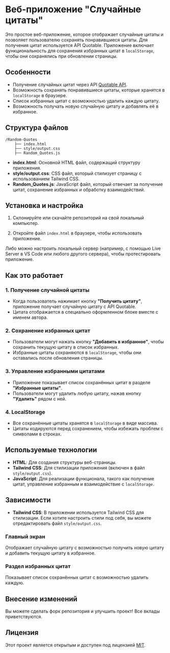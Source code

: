 # Веб-приложение "Случайные цитаты"

Это простое веб-приложение, которое отображает случайные цитаты и позволяет пользователю сохранять понравившиеся цитаты. Для получения цитат используется API Quotable. Приложение включает функциональность для сохранения избранных цитат в `localStorage`, чтобы они сохранялись при обновлении страницы.

## Особенности

- Получение случайных цитат через API [Quotable API](https://quotable.io).
- Возможность сохранять понравившиеся цитаты, которые хранятся в `localStorage` в браузере.
- Список избранных цитат с возможностью удалить каждую цитату.
- Возможность получать новую случайную цитату и добавлять её в избранное.

## Структура файлов

```
/Random-Quotes
    ├── index.html
    ├── style/output.css
    ├── Random_Quotes.js
```

- **index.html**: Основной HTML файл, содержащий структуру приложения.
- **style/output.css**: CSS файл, который стилизует страницу с использованием Tailwind CSS.
- **Random_Quotes.js**: JavaScript файл, который отвечает за получение цитат, сохранение избранных и обработку взаимодействий.

## Установка и настройка

1. Склонируйте или скачайте репозиторий на свой локальный компьютер.

2. Откройте файл `index.html` в браузере, чтобы использовать приложение.

Либо можно настроить локальный сервер (например, с помощью Live Server в VS Code или любого другого сервера), чтобы протестировать приложение.

## Как это работает

### 1. Получение случайной цитаты
- Когда пользователь нажимает кнопку **"Получить цитату"**, приложение получает случайную цитату с API Quotable.
- Цитата отображается в специально оформленном блоке вместе с именем автора.

### 2. Сохранение избранных цитат
- Пользователи могут нажать кнопку **"Добавить в избранное"**, чтобы сохранить текущую цитату в список избранных.
- Избранные цитаты сохраняются в `localStorage`, чтобы они оставались после обновления страницы.

### 3. Управление избранными цитатами
- Приложение показывает список сохранённых цитат в разделе **"Избранные цитаты"**.
- Пользователи могут удалить любую цитату, нажав кнопку **"Удалить"** рядом с ней.

### 4. LocalStorage
- Все сохранённые цитаты хранятся в `localStorage` в виде массива.
- Цитаты кодируются перед сохранением, чтобы избежать проблем с символами в строках.

## Используемые технологии

- **HTML**: Для создания структуры веб-страницы.
- **Tailwind CSS**: Для стилизации приложения (включен в файл `style/output.css`).
- **JavaScript**: Для реализации функционала, такого как получение цитат, управление избранным и взаимодействие с `localStorage`.

## Зависимости

- **Tailwind CSS**: В приложении используется Tailwind CSS для стилизации. Если хотите настроить стили под себя, вы можете отредактировать файл `style/output.css`.

### Главный экран
Отображает случайную цитату с возможностью получить новую цитату и добавить текущую цитату в избранное.

### Раздел избранных цитат
Показывает список сохранённых цитат с возможностью удалить каждую.

## Внесение изменений

Вы можете сделать форк репозитория и улучшить проект! Все вклады приветствуются.

## Лицензия

Этот проект является открытым и доступен под лицензией [MIT](LICENSE).
